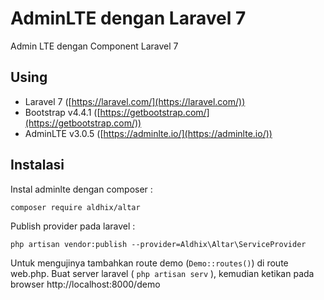 # AdminLTE dengan Laravel 7
Admin LTE  dengan Component Laravel 7

## Using
- Laravel 7 ([https://laravel.com/](https://laravel.com/))
- Bootstrap v4.4.1 ([https://getbootstrap.com/](https://getbootstrap.com/))
- AdminLTE  v3.0.5 ([https://adminlte.io/](https://adminlte.io/))

## Instalasi
Instal adminlte dengan composer :

`composer require aldhix/altar`

Publish provider pada laravel :

`php artisan vendor:publish --provider=Aldhix\Altar\ServiceProvider`

Untuk mengujinya tambahkan route demo (`Demo::routes()`) di route web.php.
Buat server laravel ( `php artisan serv` ), kemudian ketikan pada browser http://localhost:8000/demo 

